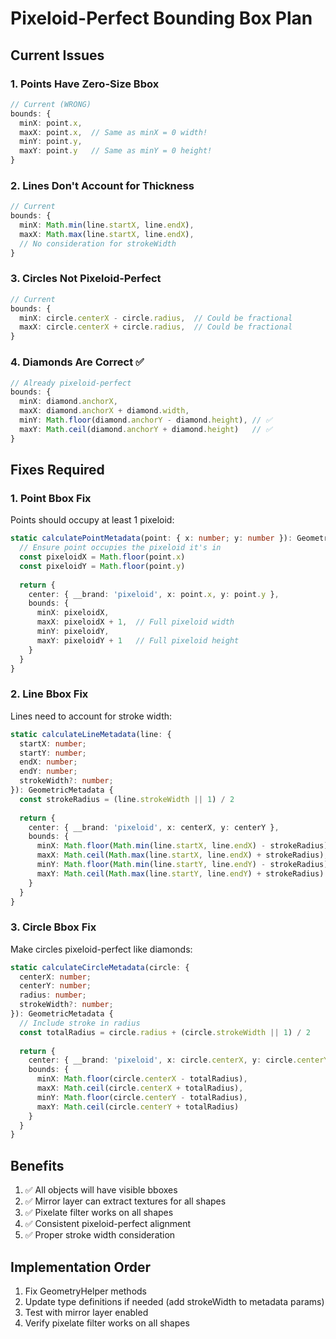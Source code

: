 # Pixeloid-Perfect Bounding Box Plan

## Current Issues

### 1. Points Have Zero-Size Bbox
```typescript
// Current (WRONG)
bounds: {
  minX: point.x,
  maxX: point.x,  // Same as minX = 0 width!
  minY: point.y,
  maxY: point.y   // Same as minY = 0 height!
}
```

### 2. Lines Don't Account for Thickness
```typescript
// Current
bounds: {
  minX: Math.min(line.startX, line.endX),
  maxX: Math.max(line.startX, line.endX),
  // No consideration for strokeWidth
}
```

### 3. Circles Not Pixeloid-Perfect
```typescript
// Current
bounds: {
  minX: circle.centerX - circle.radius,  // Could be fractional
  maxX: circle.centerX + circle.radius,  // Could be fractional
}
```

### 4. Diamonds Are Correct ✅
```typescript
// Already pixeloid-perfect
bounds: {
  minX: diamond.anchorX,
  maxX: diamond.anchorX + diamond.width,
  minY: Math.floor(diamond.anchorY - diamond.height), // ✅
  maxY: Math.ceil(diamond.anchorY + diamond.height)   // ✅
}
```

## Fixes Required

### 1. Point Bbox Fix
Points should occupy at least 1 pixeloid:
```typescript
static calculatePointMetadata(point: { x: number; y: number }): GeometricMetadata {
  // Ensure point occupies the pixeloid it's in
  const pixeloidX = Math.floor(point.x)
  const pixeloidY = Math.floor(point.y)
  
  return {
    center: { __brand: 'pixeloid', x: point.x, y: point.y },
    bounds: {
      minX: pixeloidX,
      maxX: pixeloidX + 1,  // Full pixeloid width
      minY: pixeloidY,
      maxY: pixeloidY + 1   // Full pixeloid height
    }
  }
}
```

### 2. Line Bbox Fix
Lines need to account for stroke width:
```typescript
static calculateLineMetadata(line: { 
  startX: number; 
  startY: number; 
  endX: number; 
  endY: number;
  strokeWidth?: number;
}): GeometricMetadata {
  const strokeRadius = (line.strokeWidth || 1) / 2
  
  return {
    center: { __brand: 'pixeloid', x: centerX, y: centerY },
    bounds: {
      minX: Math.floor(Math.min(line.startX, line.endX) - strokeRadius),
      maxX: Math.ceil(Math.max(line.startX, line.endX) + strokeRadius),
      minY: Math.floor(Math.min(line.startY, line.endY) - strokeRadius),
      maxY: Math.ceil(Math.max(line.startY, line.endY) + strokeRadius)
    }
  }
}
```

### 3. Circle Bbox Fix
Make circles pixeloid-perfect like diamonds:
```typescript
static calculateCircleMetadata(circle: { 
  centerX: number; 
  centerY: number; 
  radius: number;
  strokeWidth?: number;
}): GeometricMetadata {
  // Include stroke in radius
  const totalRadius = circle.radius + (circle.strokeWidth || 1) / 2
  
  return {
    center: { __brand: 'pixeloid', x: circle.centerX, y: circle.centerY },
    bounds: {
      minX: Math.floor(circle.centerX - totalRadius),
      maxX: Math.ceil(circle.centerX + totalRadius),
      minY: Math.floor(circle.centerY - totalRadius),
      maxY: Math.ceil(circle.centerY + totalRadius)
    }
  }
}
```

## Benefits
1. ✅ All objects will have visible bboxes
2. ✅ Mirror layer can extract textures for all shapes
3. ✅ Pixelate filter works on all shapes
4. ✅ Consistent pixeloid-perfect alignment
5. ✅ Proper stroke width consideration

## Implementation Order
1. Fix GeometryHelper methods
2. Update type definitions if needed (add strokeWidth to metadata params)
3. Test with mirror layer enabled
4. Verify pixelate filter works on all shapes